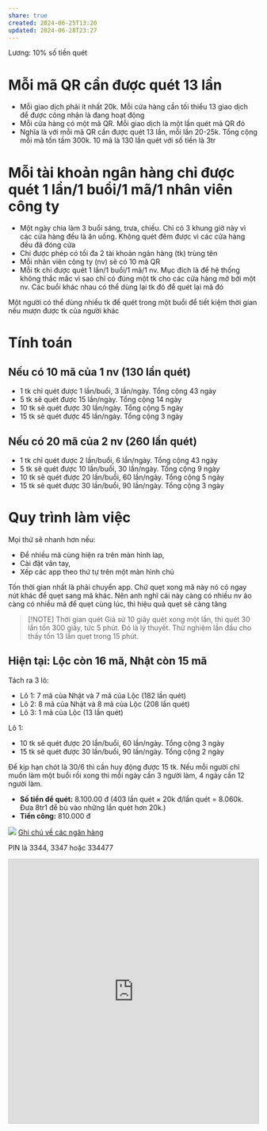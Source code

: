 ```yaml
---
share: true
created: 2024-06-25T13:20
updated: 2024-06-28T23:27
---
```

Lương: 10% số tiền quét

# Mỗi mã QR cần được quét 13 lần
- Mỗi giao dịch phải ít nhất 20k. Mỗi cửa hàng cần tối thiểu 13 giao dịch để được công nhận là đang hoạt động
- Mỗi cửa hàng có một mã QR. Mỗi giao dịch là một lần quét mã QR đó
- Nghĩa là với mỗi mã QR cần được quét 13 lần, mỗi lần 20-25k. Tổng cộng mỗi mã tốn tầm 300k. 10 mã là 130 lần quét với số tiền là 3tr
# Mỗi tài khoản ngân hàng chỉ được quét 1 lần/1 buổi/1 mã/1 nhân viên công ty
- Một ngày chia làm 3 buổi sáng, trưa, chiều. Chỉ có 3 khung giờ này vì các cửa hàng đều là ăn uống. Không quét đêm được vì các cửa hàng đều đã đóng cửa
- Chỉ được phép có tối đa 2 tài khoản ngân hàng (tk) trùng tên
- Mỗi nhân viên công ty (nv) sẽ có 10 mã QR
- Mỗi tk chỉ được quét 1 lần/1 buổi/1 mã/1 nv. Mục đích là để hệ thống không thắc mắc vì sao chỉ có đúng một tk cho các cửa hàng mở bởi một nv. Các buổi khác nhau có thể dùng lại tk đó để quét lại mã đó

Một người có thể dùng nhiều tk để quét trong một buổi để tiết kiệm thời gian nếu mượn được tk của người khác 
# Tính toán
## Nếu có 10 mã của 1 nv (130 lần quét) 
- 1 tk chỉ quét được 1 lần/buổi, 3 lần/ngày. Tổng cộng 43 ngày
- 5 tk sẽ quét được 15 lần/ngày. Tổng cộng 14 ngày
- 10 tk sẽ quét được 30 lần/ngày. Tổng cộng 5 ngày
- 15 tk sẽ quét được 45 lần/ngày. Tổng cộng 3 ngày
## Nếu có 20 mã của 2 nv (260 lần quét) 
- 1 tk chỉ quét được 2 lần/buổi, 6 lần/ngày. Tổng cộng 43 ngày
- 5 tk sẽ quét được 10 lần/buổi, 30 lần/ngày. Tổng cộng 9 ngày
- 10 tk sẽ quét được 20 lần/buổi, 60 lần/ngày. Tổng cộng 5 ngày
- 15 tk sẽ quét được 30 lần/buổi, 90 lần/ngày. Tổng cộng 3 ngày

# Quy trình làm việc
Mọi thứ sẽ nhanh hơn nếu:
- Để nhiều mã cùng hiện ra trên màn hình lap, 
- Cài đặt vân tay,
- Xếp các app theo thứ tự trên một màn hình chủ

Tốn thời gian nhất là phải chuyển app. Chứ quẹt xong mã này nó có ngay nút khác để quẹt sang mã khác. Nên anh nghĩ cái này càng có nhiều nv ảo càng có nhiều mã để quẹt cùng lúc, thì hiệu quả quẹt sẽ càng tăng

> [!NOTE] Thời gian quét
>  Giả sử 10 giây quét xong một lần, thì quét 30 lần tốn 300 giây, tức 5 phút. Đó là lý thuyết. Thử nghiệm lần đầu cho thấy tốn 13 lần quẹt trong 15 phút.

## Hiện tại: Lộc còn 16 mã, Nhật còn 15 mã 
Tách ra 3 lô: 
- Lô 1: 7 mã của Nhật và 7 mã của Lộc (182 lần quét) 
- Lô 2: 8 mã của Nhật và 8 mã của Lộc (208 lần quét) 
- Lô 3: 1 mã của Lộc (13 lần quét) 

Lô 1:
- 10 tk sẽ quét được 20 lần/buổi, 60 lần/ngày. Tổng cộng 3 ngày
- 15 tk sẽ quét được 30 lần/buổi, 90 lần/ngày. Tổng cộng 2 ngày

Để kịp hạn chót là 30/6 thì cần huy động được 15 tk. Nếu mỗi người chỉ muốn làm một buổi rồi xong thì mỗi ngày cần 3 người làm, 4 ngày cần 12 người làm.

- **Số tiền để quét:** 8.100.00 đ
  (403 lần quét × 20k đ/lần quét = 8.060k. Đưa 8tr1 để bù vào những lần quét hơn 20k.)
- **Tiền công:** 810.000 đ

![](https://i.imgur.com/Q7KcLn6.png)
[Ghi chú về các ngân hàng](../../../../Hi%E1%BB%83u%20bi%E1%BA%BFt%20s%C3%A2u/Vay%20ti%E1%BB%81n/Ng%C3%A2n%20h%C3%A0ng,%20%C4%91i%E1%BB%83m%20t%C3%ADn%20d%E1%BB%A5ng/Ghi%20ch%C3%BA%20v%E1%BB%81%20c%C3%A1c%20ng%C3%A2n%20h%C3%A0ng.md)

PIN là 3344, 3347 hoặc 334477
<iframe class="airtable-embed" src="https://airtable.com/embed/apphGvGCUizVP2Shq/shreE2x0QGv2MphOO?viewControls=on" frameborder="0" onmousewheel="" width="100%" height="533" style="background: transparent; border: 1px solid #ccc;"></iframe>

